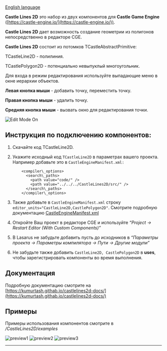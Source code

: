 [English language](README.md)

**Castle Lines 2D** это набор из двух компонентов для **Castle Game Engine** ([https://castle-engine.io/](https://castle-engine.io/)).

**Castle Lines 2D** дает возможность создание геометрии из полигонов непосредственно в редакторе CGE.

**Castle Lines 2D** состоит из потомков TCastleAbstractPrimitive:

TCastleLine2D - полилиния.

TCastlePolygon2D - потенциально невыпуклый многоугольник.

Для входа в режим редактирования используйте выпадающие меню в окне иерархии объектов.

**Левая кнопка мыши** - добавить точку, переместить точку.

**Правая кнопка мыши** - удалить точку.

**Средняя кнопка мыши** - вызвать окно для редактирования точки.

![Edit Mode On](docs/EditModeOn.gif)


Инструкция по подключению компонентов:
--------------------------------------

1.  Скачайте код TCastleLine2D.
2.  Укажите исходный код `TCastleLine2D` в параметрах вашего проекта. Например добавьте это в `CastleEngineManifest.xml:`

            <compiler\_options>
              <search\_paths>
                <path value="code/" />
                <path value="../../../CastleLines2D/src/" />
              </search\_paths>
            </compiler\_options>


3.  Также добавьте в `CastleEngineManifest.xml` строку `editor_units="CastleLine2D,CastlePolygon2D"`.
    Смотрите подробную документацию [CastleEngineManifest.xml](https://castle-engine.io/project_manifest)

4.  Откройте Ваш проект в редакторе CGE и используйте _“Project -> Restart Editor (With Custom Components)”_

5.  В Lasarus не забудьте добавить пусть до исходников в _“Параметры проекта -> Параметры компилятора -> Пути -> Другие модули”_

6.  Не забудьте также добавить `CastleLine2D, CastlePolygon2D` в **uses**, чтобы зарегистрировать компоненты во время выполнения.


Документация
------------

Подробную документацию смотрите на [https://kumurtash.githab.io/castlelines2d-docs/](https://kumurtash.githab.io/castlelines2d-docs/)

Примеры
-------

Примеры использования компонентов смотрите в _/CastleLines2D/examples_

![preview1](docs/preview1.png) ![preview2](docs/preview2.png) ![preview3](docs/preview3.png)

* * *